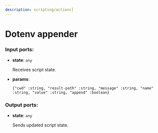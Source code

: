 ```yaml
---
description: scripting/actions]
---
```


# Dotenv appender

### Input ports:

* __state__: `any`

    Receives script state.


* __params__: 
    ```
    {"cwd" :string, "result-path" :string, "message" :string, "name" :string, "value" :string, "append" :boolean}
    ```

### Output ports:

* __state__: `any`

    Sends updated script state.

